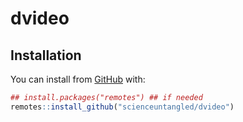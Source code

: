 
<!-- README.md is generated from README.Rmd. Please edit that file -->

# dvideo

<!-- badges: start -->

<!-- badges: end -->

## Installation

You can install from
[GitHub](https://github.com/scienceuntangled/dvideo) with:

``` r
## install.packages("remotes") ## if needed
remotes::install_github("scienceuntangled/dvideo")
```
